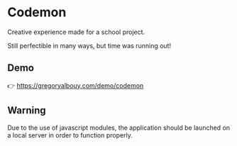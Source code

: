 # Codemon

Creative experience made for a school project.

Still perfectible in many ways, but time was running out!

## Demo

:point_right: https://gregoryalbouy.com/demo/codemon

## Warning

Due to the use of javascript modules, the application should be launched on a local server in order to function properly.